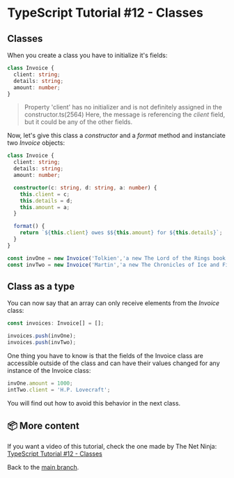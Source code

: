 # TypeScript Tutorial #12 - Classes

## Classes
When you create a class you have to initialize it's fields:
```ts
class Invoice { 
  client: string;
  details: string;
  amount: number;
}
```
>Property 'client' has no initializer and is not definitely assigned in the constructor.ts(2564)
Here, the message is referencing the <i>client</i> field, but it could be any of the other fields.

Now, let's give this class a <i>constructor</i> and a <i>format</i> method and instanciate two <i>Invoice</i> objects:
```ts
class Invoice {
  client: string;
  details: string;
  amount: number;

  constructor(c: string, d: string, a: number) {
    this.client = c;
    this.details = d;
    this.amount = a;
  }

  format() {
    return `${this.client} owes $${this.amount} for ${this.details}`;
  }
}

const invOne = new Invoice('Tolkien','a new The Lord of the Rings book', 500);
const invTwo = new Invoice('Martin','a new The Chronicles of Ice and Fire book', 300);
```

## Class as a type
You can now say that an array can only receive elements from the <i>Invoice</i> class:
```ts
const invoices: Invoice[] = [];

invoices.push(invOne);
invoices.push(invTwo);
```
One thing you have to know is that the fields of the Invoice class are accessible outside of the class and can have their values changed for any instance of the Invoice class:
```ts
invOne.amount = 1000;
intTwo.client = 'H.P. Lovecraft';
```
You will find out how to avoid this behavior in the next class.

## 📦 More content

If you want a video of this tutorial, check the one made by The Net Ninja: [TypeScript Tutorial #12 - Classes](https://www.youtube.com/watch?v=OsFwOzr3_sE&list=PL4cUxeGkcC9gUgr39Q_yD6v-bSyMwKPUI&index=12)

Back to the [main branch](https://github.com/Henrique-Peixoto/typescript-the-net-ninja).
